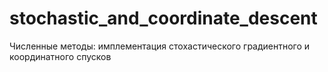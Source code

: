 # stochastic_and_coordinate_descent
Численные методы: имплементация стохастического градиентного и координатного спусков
